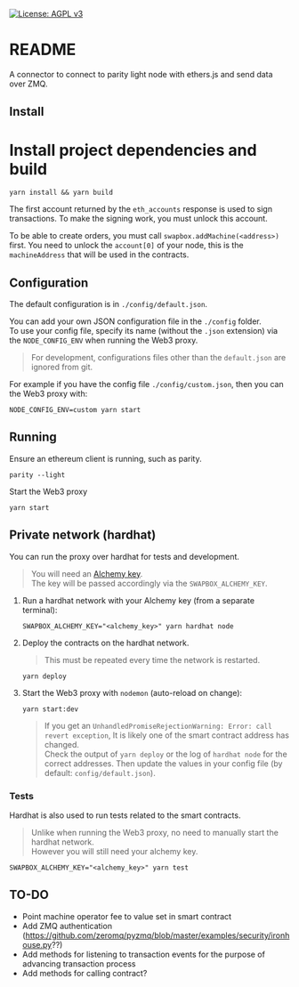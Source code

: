 [![License: AGPL v3](https://img.shields.io/badge/License-AGPL%20v3-blue.svg)](https://www.gnu.org/licenses/agpl-3.0)



# README

A connector to connect to parity light node with ethers.js and send data over ZMQ.


## Install

# Install project dependencies and build
```shell
yarn install && yarn build
```

The first account returned by the `eth_accounts` response is used to sign transactions.
To make the signing work, you must unlock this account.

To be able to create orders, you must call `swapbox.addMachine(<address>)` first.
You need to unlock the `account[0]` of your node,
this is the `machineAddress` that will be used in the contracts.

## Configuration

The default configuration is in `./config/default.json`.

You can add your own JSON configuration file in the `./config` folder.  
To use your config file, specify its name (without the `.json` extension)
via the `NODE_CONFIG_ENV` when running the Web3 proxy.

> For development, configurations files other than the `default.json` are ignored from git.

For example if you have the config file `./config/custom.json`,
then you can the Web3 proxy with:

```shell
NODE_CONFIG_ENV=custom yarn start
```

## Running

Ensure an ethereum client is running, such as parity.

```shell
parity --light
```

Start the Web3 proxy

```shell
yarn start
```

## Private network (hardhat)

You can run the proxy over hardhat for tests and development.

> You will need an [Alchemy key](https://docs.alchemy.com/docs/alchemy-quickstart-guide#1key-create-an-alchemy-key).  
> The key will be passed accordingly via the `SWAPBOX_ALCHEMY_KEY`.

1. Run a hardhat network with your Alchemy key (from a separate terminal):

   ```shell
   SWAPBOX_ALCHEMY_KEY="<alchemy_key>" yarn hardhat node
   ```

2. Deploy the contracts on the hardhat network.

   > This must be repeated every time the network is restarted.

   ```shell
   yarn deploy
   ```

3. Start the Web3 proxy with `nodemon` (auto-reload on change):

   ```shell
   yarn start:dev
   ```

   > If you get an `UnhandledPromiseRejectionWarning: Error: call revert exception`,
   > It is likely one of the smart contract address has changed.  
   > Check the output of `yarn deploy` or the log of `hardhat node` for the correct addresses.
   > Then update the values in your config file (by default: `config/default.json`).


### Tests

Hardhat is also used to run tests related to the smart contracts.

> Unlike when running the Web3 proxy, no need to manually start the hardhat network.  
> However you will still need your alchemy key.

```shell
SWAPBOX_ALCHEMY_KEY="<alchemy_key>" yarn test
```

## TO-DO

- Point machine operator fee to value set in smart contract
- Add ZMQ authentication (https://github.com/zeromq/pyzmq/blob/master/examples/security/ironhouse.py??)
- Add methods for listening to transaction events for the purpose of advancing transaction process
- Add methods for calling contract?
